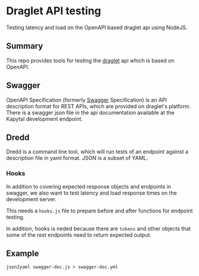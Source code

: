 # Draglet API testing

Testing latency and load on the OpenAPI based draglet api using NodeJS.

## Summary

This repo provides tools for testing the [draglet](https://www.draglet.com/) api which is based on OpenAPI. 

## Swagger

OpenAPI Specification (formerly [Swagger](https://swagger.io/docs/specification/about/) Specification) is an API description format for REST APIs, which are provided on draglet's platform. There is a swagger json file in the api documentation available at the Kapytal development endpoint. 

## Dredd

Dredd is a command line tool, which will run tests of an endpoint against a description file in yaml format. JSON is a subset of YAML. 

### Hooks

In addition to covering expected response objects and endpoints in swagger, we also want to test latency and load response times on the development server.

This needs a `hooks.js` file to prepare before and after functions for endpoint testing.

In addition, hooks is neded because there are `tokens` and other objects that some of the rest endpoints need to return expected output. 

## Example


```
json2yaml swagger-doc.js > swagger-doc.yml     
```
